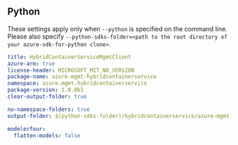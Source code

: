 ## Python

These settings apply only when `--python` is specified on the command line.
Please also specify `--python-sdks-folder=<path to the root directory of your azure-sdk-for-python clone>`.

``` yaml $(python)
title: HybridContainerServiceMgmtClient
azure-arm: true
license-header: MICROSOFT_MIT_NO_VERSION
package-name: azure-mgmt-hybridcontainerservice
namespace: azure.mgmt.hybridcontainerservice
package-version: 1.0.0b1
clear-output-folder: true
```

``` yaml $(python)
no-namespace-folders: true
output-folder: $(python-sdks-folder)/hybridcontainerservice/azure-mgmt-hybridcontainerservice/azure/mgmt/hybridcontainerservice
```

``` yaml $(python)
modelerfour:
  flatten-models: false
```